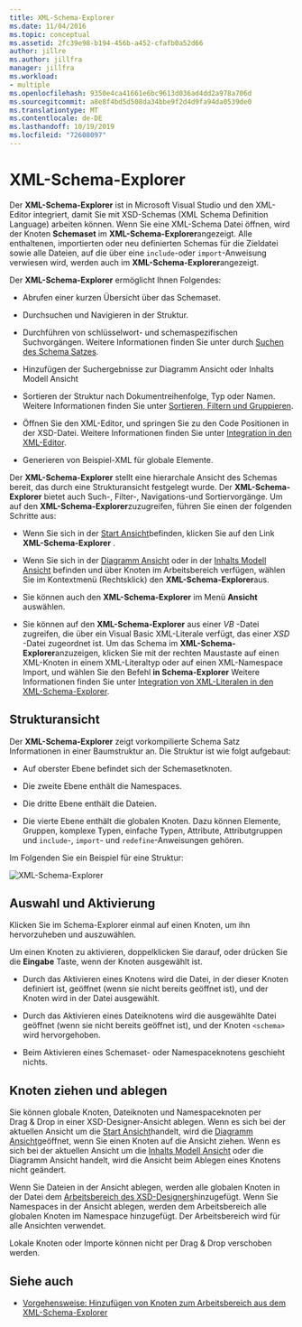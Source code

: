 ```yaml
---
title: XML-Schema-Explorer
ms.date: 11/04/2016
ms.topic: conceptual
ms.assetid: 2fc39e98-b194-456b-a452-cfafb0a52d66
author: jillre
ms.author: jillfra
manager: jillfra
ms.workload:
- multiple
ms.openlocfilehash: 9350e4ca41661e6bc9613d036ad4dd2a978a706d
ms.sourcegitcommit: a8e8f4bd5d508da34bbe9f2d4d9fa94da0539de0
ms.translationtype: MT
ms.contentlocale: de-DE
ms.lasthandoff: 10/19/2019
ms.locfileid: "72608097"
---
```

# <a name="xml-schema-explorer"></a>XML-Schema-Explorer

Der **XML-Schema-Explorer** ist in Microsoft Visual Studio und den XML-Editor integriert, damit Sie mit XSD-Schemas (XML Schema Definition Language) arbeiten können. Wenn Sie eine XML-Schema Datei öffnen, wird der Knoten **Schemaset** im **XML-Schema-Explorer**angezeigt. Alle enthaltenen, importierten oder neu definierten Schemas für die Zieldatei sowie alle Dateien, auf die über eine `include`-oder `import`-Anweisung verwiesen wird, werden auch im **XML-Schema-Explorer**angezeigt.

Der **XML-Schema-Explorer** ermöglicht Ihnen Folgendes:

- Abrufen einer kurzen Übersicht über das Schemaset.

- Durchsuchen und Navigieren in der Struktur.

- Durchführen von schlüsselwort- und schemaspezifischen Suchvorgängen. Weitere Informationen finden Sie unter durch [Suchen des Schema Satzes](../xml-tools/searching-the-schema-set.md).

- Hinzufügen der Suchergebnisse zur Diagramm Ansicht oder Inhalts Modell Ansicht

- Sortieren der Struktur nach Dokumentreihenfolge, Typ oder Namen. Weitere Informationen finden Sie unter [Sortieren, Filtern und Gruppieren](../xml-tools/sorting-filtering-and-grouping-xml-schema-explorer.md).

- Öffnen Sie den XML-Editor, und springen Sie zu den Code Positionen in der XSD-Datei. Weitere Informationen finden Sie unter [Integration in den XML-Editor](../xml-tools/integration-with-xml-editor.md).

- Generieren von Beispiel-XML für globale Elemente.

Der **XML-Schema-Explorer** stellt eine hierarchale Ansicht des Schemas bereit, das durch eine Strukturansicht festgelegt wurde. Der **XML-Schema-Explorer** bietet auch Such-, Filter-, Navigations-und Sortiervorgänge. Um auf den **XML-Schema-Explorer**zuzugreifen, führen Sie einen der folgenden Schritte aus:

- Wenn Sie sich in der [Start Ansicht](../xml-tools/start-view.md)befinden, klicken Sie auf den Link **XML-Schema-Explorer** .

- Wenn Sie sich in der [Diagramm Ansicht](../xml-tools/graph-view.md) oder in der [Inhalts Modell Ansicht](../xml-tools/content-model-view.md) befinden und über Knoten im Arbeitsbereich verfügen, wählen Sie im Kontextmenü (Rechtsklick) den **XML-Schema-Explorer**aus.

- Sie können auch den **XML-Schema-Explorer** im Menü **Ansicht** auswählen.

- Sie können auf den **XML-Schema-Explorer** aus einer *VB* -Datei zugreifen, die über ein Visual Basic XML-Literale verfügt, das einer *XSD* -Datei zugeordnet ist. Um das Schema im **XML-Schema-Explorer**anzuzeigen, klicken Sie mit der rechten Maustaste auf einen XML-Knoten in einem XML-Literaltyp oder auf einen XML-Namespace Import, und wählen Sie den Befehl **in Schema-Explorer** Weitere Informationen finden Sie unter [Integration von XML-Literalen in den XML-Schema-Explorer](../xml-tools/integration-of-xml-literals-with-xml-schema-explorer.md).

## <a name="tree-view"></a>Strukturansicht
Der **XML-Schema-Explorer** zeigt vorkompilierte Schema Satz Informationen in einer Baumstruktur an. Die Struktur ist wie folgt aufgebaut:

- Auf oberster Ebene befindet sich der Schemasetknoten.

- Die zweite Ebene enthält die Namespaces.

- Die dritte Ebene enthält die Dateien.

- Die vierte Ebene enthält die globalen Knoten. Dazu können Elemente, Gruppen, komplexe Typen, einfache Typen, Attribute, Attributgruppen und `include`-, `import`- und `redefine`-Anweisungen gehören.

Im Folgenden Sie ein Beispiel für eine Struktur:

![XML-Schema-Explorer](../xml-tools/media/xmlschemaexplorer.gif)

## <a name="selection-and-activation"></a>Auswahl und Aktivierung
Klicken Sie im Schema-Explorer einmal auf einen Knoten, um ihn hervorzuheben und auszuwählen.

Um einen Knoten zu aktivieren, doppelklicken Sie darauf, oder drücken Sie die **Eingabe** Taste, wenn der Knoten ausgewählt ist.

- Durch das Aktivieren eines Knotens wird die Datei, in der dieser Knoten definiert ist, geöffnet (wenn sie nicht bereits geöffnet ist), und der Knoten wird in der Datei ausgewählt.

- Durch das Aktivieren eines Dateiknotens wird die ausgewählte Datei geöffnet (wenn sie nicht bereits geöffnet ist), und der Knoten `<schema>` wird hervorgehoben.

- Beim Aktivieren eines Schemaset- oder Namespaceknotens geschieht nichts.

## <a name="drag-and-drop-nodes"></a>Knoten ziehen und ablegen
Sie können globale Knoten, Dateiknoten und Namespaceknoten per Drag &amp; Drop in einer XSD-Designer-Ansicht ablegen. Wenn es sich bei der aktuellen Ansicht um die [Start Ansicht](../xml-tools/start-view.md)handelt, wird die [Diagramm Ansicht](../xml-tools/graph-view.md)geöffnet, wenn Sie einen Knoten auf die Ansicht ziehen. Wenn es sich bei der aktuellen Ansicht um die [Inhalts Modell Ansicht](../xml-tools/content-model-view.md) oder die Diagramm Ansicht handelt, wird die Ansicht beim Ablegen eines Knotens nicht geändert.

Wenn Sie Dateien in der Ansicht ablegen, werden alle globalen Knoten in der Datei dem [Arbeitsbereich des XSD-Designers](../xml-tools/xml-schema-designer-workspace.md)hinzugefügt. Wenn Sie Namespaces in der Ansicht ablegen, werden dem Arbeitsbereich alle globalen Knoten im Namespace hinzugefügt. Der Arbeitsbereich wird für alle Ansichten verwendet.

 Lokale Knoten oder Importe können nicht per Drag &amp; Drop verschoben werden.

## <a name="see-also"></a>Siehe auch

- [Vorgehensweise: Hinzufügen von Knoten zum Arbeitsbereich aus dem XML-Schema-Explorer](../xml-tools/how-to-add-nodes-to-the-workspace-from-the-xml-schema-explorer.md)